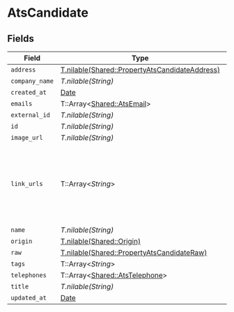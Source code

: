 # AtsCandidate


## Fields

| Field                                                                                                | Type                                                                                                 | Required                                                                                             | Description                                                                                          |
| ---------------------------------------------------------------------------------------------------- | ---------------------------------------------------------------------------------------------------- | ---------------------------------------------------------------------------------------------------- | ---------------------------------------------------------------------------------------------------- |
| `address`                                                                                            | [T.nilable(Shared::PropertyAtsCandidateAddress)](../../models/shared/propertyatscandidateaddress.md) | :heavy_minus_sign:                                                                                   | N/A                                                                                                  |
| `company_name`                                                                                       | *T.nilable(String)*                                                                                  | :heavy_minus_sign:                                                                                   | N/A                                                                                                  |
| `created_at`                                                                                         | [Date](https://ruby-doc.org/stdlib-2.6.1/libdoc/date/rdoc/Date.html)                                 | :heavy_minus_sign:                                                                                   | N/A                                                                                                  |
| `emails`                                                                                             | T::Array<[Shared::AtsEmail](../../models/shared/atsemail.md)>                                        | :heavy_minus_sign:                                                                                   | N/A                                                                                                  |
| `external_id`                                                                                        | *T.nilable(String)*                                                                                  | :heavy_minus_sign:                                                                                   | N/A                                                                                                  |
| `id`                                                                                                 | *T.nilable(String)*                                                                                  | :heavy_minus_sign:                                                                                   | N/A                                                                                                  |
| `image_url`                                                                                          | *T.nilable(String)*                                                                                  | :heavy_minus_sign:                                                                                   | N/A                                                                                                  |
| `link_urls`                                                                                          | T::Array<*String*>                                                                                   | :heavy_minus_sign:                                                                                   | a list of social media links associated with the candidate. eg. LinkedIn URL                         |
| `name`                                                                                               | *T.nilable(String)*                                                                                  | :heavy_minus_sign:                                                                                   | N/A                                                                                                  |
| `origin`                                                                                             | [T.nilable(Shared::Origin)](../../models/shared/origin.md)                                           | :heavy_minus_sign:                                                                                   | N/A                                                                                                  |
| `raw`                                                                                                | [T.nilable(Shared::PropertyAtsCandidateRaw)](../../models/shared/propertyatscandidateraw.md)         | :heavy_minus_sign:                                                                                   | N/A                                                                                                  |
| `tags`                                                                                               | T::Array<*String*>                                                                                   | :heavy_minus_sign:                                                                                   | N/A                                                                                                  |
| `telephones`                                                                                         | T::Array<[Shared::AtsTelephone](../../models/shared/atstelephone.md)>                                | :heavy_minus_sign:                                                                                   | N/A                                                                                                  |
| `title`                                                                                              | *T.nilable(String)*                                                                                  | :heavy_minus_sign:                                                                                   | N/A                                                                                                  |
| `updated_at`                                                                                         | [Date](https://ruby-doc.org/stdlib-2.6.1/libdoc/date/rdoc/Date.html)                                 | :heavy_minus_sign:                                                                                   | N/A                                                                                                  |